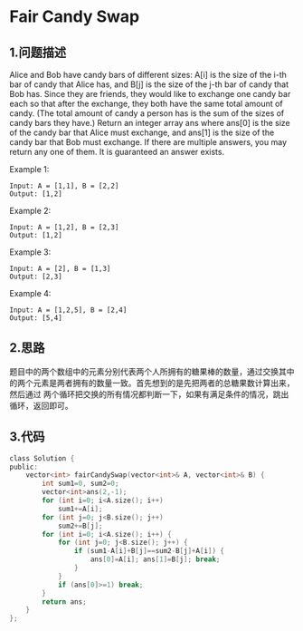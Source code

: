 Fair Candy Swap
===

1.问题描述
---

Alice and Bob have candy bars of different sizes: A[i] is the size of the i-th bar of candy that Alice has, and B[j] is the size of the j-th bar of candy that Bob has.
Since they are friends, they would like to exchange one candy bar each so that after the exchange, they both have the same total amount of candy.  (The total amount of candy a person has is the sum of the sizes of candy bars they have.)
Return an integer array ans where ans[0] is the size of the candy bar that Alice must exchange, and ans[1] is the size of the candy bar that Bob must exchange.
If there are multiple answers, you may return any one of them.  It is guaranteed an answer exists.<br>
 
Example 1:

```
Input: A = [1,1], B = [2,2]
Output: [1,2]
```

Example 2:

```
Input: A = [1,2], B = [2,3]
Output: [1,2]
```

Example 3:

```
Input: A = [2], B = [1,3]
Output: [2,3]
```

Example 4:

```
Input: A = [1,2,5], B = [2,4]
Output: [5,4]
```

2.思路
---

题目中的两个数组中的元素分别代表两个人所拥有的糖果棒的数量，通过交换其中的两个元素是两者拥有的数量一致。首先想到的是先把两者的总糖果数计算出来，然后通过
两个循环把交换的所有情况都判断一下，如果有满足条件的情况，跳出循环，返回即可。

3.代码
---

```c
class Solution {
public:
    vector<int> fairCandySwap(vector<int>& A, vector<int>& B) {
        int sum1=0, sum2=0;
        vector<int>ans(2,-1);
        for (int i=0; i<A.size(); i++) 
            sum1+=A[i];
        for (int j=0; j<B.size(); j++)
            sum2+=B[j];
        for (int i=0; i<A.size(); i++) {
            for (int j=0; j<B.size(); j++) {
                if (sum1-A[i]+B[j]==sum2-B[j]+A[i]) {
                    ans[0]=A[i]; ans[1]=B[j]; break;
                }
            }
            if (ans[0]>=1) break;
        }
        return ans;
    }
};
```

